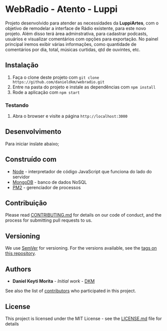 # WebRadio - Atento - Luppi

Projeto desenvolvido para atender as necessidades da <b>LuppiArtes</b>, com o objetivo de remodelar a interface de Rádio existente, para este novo projeto.
Além disso terá àrea adminstrativa, para cadastrar podcasts, usuários e visualizar comentários com opções para exportação. No painel principal iremos exibir várias informações, como quantidade de comentários por dia, total, músicas curtidas, qtd de ouvintes, etc.

## Instalação

1. Faça o clone deste projeto com `git clone https://github.com/danieldkm/webradio.git`
2. Entre na pasta do projeto e instale as dependências com `npm install`
3. Rode a aplicação com `npm start`

### Testando

1. Abra o browser e visite a página `http://localhost:3000`

## Desenvolvimento

Para iniciar inslate abaixo;

## Construído com

* [Node](https://nodejs.org/en/download/package-manager/#debian-and-ubuntu-based-linux-distributions) - interpretador de código JavaScript que funciona do lado do servidor
* [MongoDB](https://docs.mongodb.com/manual/tutorial/install-mongodb-on-ubuntu/) - banco de dados NoSQL 
* [PM2](https://github.com/Unitech/pm2) - gerenciador de processos


## Contribuição

Please read [CONTRIBUTING.md](https://gist.github.com/PurpleBooth/b24679402957c63ec426) for details on our code of conduct, and the process for submitting pull requests to us.

## Versioning

We use [SemVer](http://semver.org/) for versioning. For the versions available, see the [tags on this repository](https://github.com/your/project/tags). 

## Authors

* **Daniel Keyti Morita** - *Initial work* - [DKM](https://github.com/danieldkm)

See also the list of [contributors](https://github.com/your/project/contributors) who participated in this project.

## License

This project is licensed under the MIT License - see the [LICENSE.md](LICENSE.md) file for details

